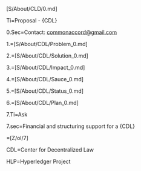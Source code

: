 [S/About/CLD/0.md]

Ti=Proposal -  {CDL}

0.Sec=Contact:  commonaccord@gmail.com

1.=[S/About/CDL/Problem_0.md]

2.=[S/About/CDL/Solution_0.md]

3.=[S/About/CDL/Impact_0.md]

4.=[S/About/CDL/Sauce_0.md]

5.=[S/About/CDL/Status_0.md]

6.=[S/About/CDL/Plan_0.md]

7.Ti=Ask

7.sec=Financial and structuring support for a {CDL}

=[Z/ol/7]

CDL=Center for Decentralized Law

HLP=Hyperledger Project

